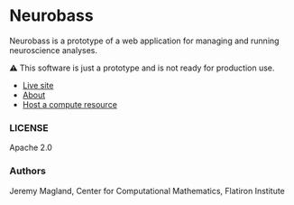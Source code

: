 # Neurobass

Neurobass is a prototype of a web application for managing and running neuroscience analyses.

:warning: This software is just a prototype and is not ready for production use.

* [Live site](https://neurobass.vercel.app)
* [About](https://neurobass.vercel.app/about)
* [Host a compute resource](./doc/host_compute_resource.md)

### LICENSE

Apache 2.0

### Authors

Jeremy Magland, Center for Computational Mathematics, Flatiron Institute